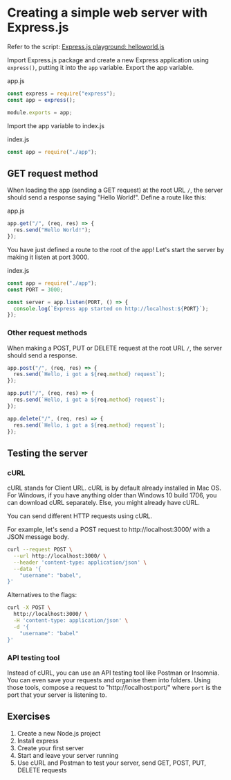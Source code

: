 # Creating a simple web server with Express.js

Refer to the script: [Express.js playground: helloworld.js](https://github.com/thoughtworks-jumpstart/express-playground/blob/master/helloworld.js)

Import Express.js package and create a new Express application using `express()`, putting it into the `app` variable. Export the app variable.

app.js

```js
const express = require("express");
const app = express();

module.exports = app;
```

Import the app variable to index.js

index.js

```js
const app = require("./app");
```

## GET request method

When loading the app (sending a GET request) at the root URL `/`, the server should send a response saying "Hello World!". Define a route like this:

app.js

```js
app.get("/", (req, res) => {
  res.send("Hello World!");
});
```

You have just defined a route to the root of the app! Let's start the server by making it listen at port 3000.

index.js

```js
const app = require("./app");
const PORT = 3000;

const server = app.listen(PORT, () => {
  console.log(`Express app started on http://localhost:${PORT}`);
});
```

### Other request methods

When making a POST, PUT or DELETE request at the root URL `/`, the server should send a response.

```js
app.post("/", (req, res) => {
  res.send(`Hello, i got a ${req.method} request`);
});

app.put("/", (req, res) => {
  res.send(`Hello, i got a ${req.method} request`);
});

app.delete("/", (req, res) => {
  res.send(`Hello, i got a ${req.method} request`);
});
```

## Testing the server

### cURL

cURL stands for Client URL.
cURL is by default already installed in Mac OS. For Windows, if you have anything older than Windows 10 build 1706, you can download cURL separately. Else, you might already have cURL.

You can send different HTTP requests using cURL.

For example, let's send a POST request to http://localhost:3000/ with a JSON message body.

```sh
curl --request POST \
  --url http://localhost:3000/ \
  --header 'content-type: application/json' \
  --data '{
    "username": "babel",
}'
```

Alternatives to the flags:

```sh
curl -X POST \
  http://localhost:3000/ \
  -H 'content-type: application/json' \
  -d '{
    "username": "babel"
}'
```

### API testing tool

Instead of cURL, you can use an API testing tool like Postman or Insomnia. You can even save your requests and organise them into folders. Using those tools, compose a request to "http://localhost:port/" where `port` is the port that your server is listening to.

## Exercises

1. Create a new Node.js project
2. Install express
3. Create your first server
4. Start and leave your server running
5. Use cURL and Postman to test your server, send GET, POST, PUT, DELETE requests
